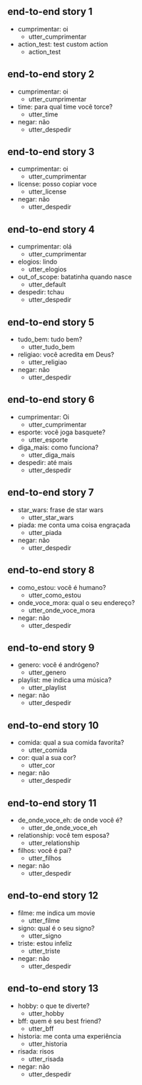 ## end-to-end story 1
* cumprimentar: oi
   - utter_cumprimentar
* action_test: test custom action
   - action_test

## end-to-end story 2
* cumprimentar: oi
   - utter_cumprimentar
* time: para qual time você torce?
   - utter_time
* negar: não
   - utter_despedir

## end-to-end story 3
* cumprimentar: oi
   - utter_cumprimentar
* license: posso copiar voce
   - utter_license
* negar: não
   - utter_despedir

## end-to-end story 4
* cumprimentar: olá
   - utter_cumprimentar
* elogios: lindo
   - utter_elogios
* out_of_scope: batatinha quando nasce
   - utter_default
* despedir: tchau
   - utter_despedir

## end-to-end story 5
* tudo_bem: tudo bem?
   - utter_tudo_bem
* religiao: você acredita em Deus?
   - utter_religiao
* negar: não
   - utter_despedir

## end-to-end story 6
* cumprimentar: Oi
   - utter_cumprimentar
* esporte: você joga basquete?
   - utter_esporte
* diga_mais: como funciona?
   - utter_diga_mais
* despedir: até mais
   - utter_despedir

## end-to-end story 7
* star_wars: frase de star wars
   - utter_star_wars
* piada: me conta uma coisa engraçada
   - utter_piada
* negar: não
   - utter_despedir

## end-to-end story 8
* como_estou: você é humano?
   - utter_como_estou
* onde_voce_mora: qual o seu endereço?
   - utter_onde_voce_mora
* negar: não
   - utter_despedir

## end-to-end story 9
* genero: você é andrógeno?
   - utter_genero
* playlist: me indica uma música?
   - utter_playlist
* negar: não
   - utter_despedir

## end-to-end story 10
* comida: qual a sua comida favorita?
   - utter_comida
* cor: qual a sua cor?
   - utter_cor
* negar: não
   - utter_despedir

## end-to-end story 11
* de_onde_voce_eh: de onde você é?
   - utter_de_onde_voce_eh
* relationship: você tem esposa?
   - utter_relationship
* filhos: você é pai?
   - utter_filhos
* negar: não
   - utter_despedir

## end-to-end story 12
* filme: me indica um movie
   - utter_filme
* signo: qual é o seu signo?
   - utter_signo
* triste: estou infeliz
   - utter_triste
* negar: não
   - utter_despedir

## end-to-end story 13
* hobby: o que te diverte?
   - utter_hobby
* bff: quem é seu best friend?
   - utter_bff
* historia: me conta uma experiência
   - utter_historia
* risada: risos
   - utter_risada
* negar: não
   - utter_despedir